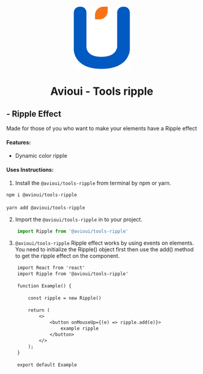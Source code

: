 <p align="center">
  <a href="https://avioui.com/tools/" rel="noopener" target="_blank">
  <img width="148" height="164" src="https://github.com/syahrilaa/avioui/blob/main/public/avioui-logo-transparent.png?raw=true" alt="Avioui Logo">
  </a>
</p>

<h1 align="center">Avioui - Tools ripple</h1>

## - Ripple Effect

Made for those of you who want to make your elements have a Ripple effect

#### Features:
- Dynamic color ripple

#### Uses Instructions:

1. Install the `@avioui/tools-ripple` from terminal by npm or yarn.

```bash
npm i @avioui/tools-ripple

yarn add @avioui/tools-ripple
```

2. Import the `@avioui/tools-ripple` in to your project.

```ts
    import Ripple from '@avioui/tools-ripple'
```

3. `@avioui/tools-ripple` Ripple effect works by using events on elements. You need to initialize the Ripple() object first then use the add() method to get the ripple effect on the component.

```tsx
    import React from 'react'
    import Ripple from '@avioui/tools-ripple'

    function Example() {

        const ripple = new Ripple()

        return (
            <>
                <button onMouseUp={(e) => ripple.add(e)}>
                    example ripple
                </button>
            </>
        );
    }

    export default Example
```
